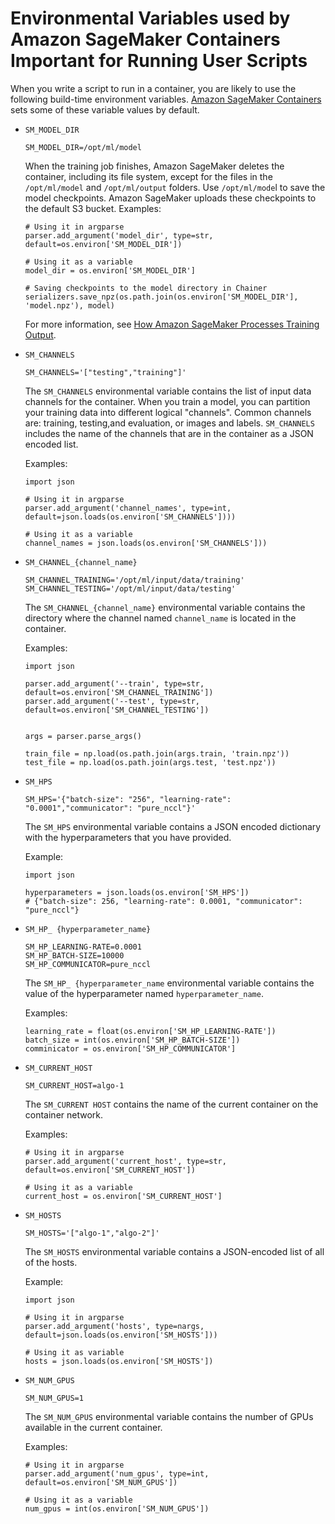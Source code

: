 # Environmental Variables used by Amazon SageMaker Containers Important for Running User Scripts<a name="docker-container-environmental-variables-user-scripts"></a>

When you write a script to run in a container, you are likely to use the following build\-time environment variables\. [Amazon SageMaker Containers](https://github.com/aws/sagemaker-containers) sets some of these variable values by default\.
+ `SM_MODEL_DIR`

  ```
  SM_MODEL_DIR=/opt/ml/model
  ```

  When the training job finishes, Amazon SageMaker deletes the container, including its file system, except for the files in the `/opt/ml/model` and `/opt/ml/output` folders\. Use `/opt/ml/mode`l to save the model checkpoints\. Amazon SageMaker uploads these checkpoints to the default S3 bucket\. Examples:

  ```
  # Using it in argparse
  parser.add_argument('model_dir', type=str, default=os.environ['SM_MODEL_DIR'])
  
  # Using it as a variable
  model_dir = os.environ['SM_MODEL_DIR']
  
  # Saving checkpoints to the model directory in Chainer
  serializers.save_npz(os.path.join(os.environ['SM_MODEL_DIR'], 'model.npz'), model)
  ```

  For more information, see [How Amazon SageMaker Processes Training Output](https://docs.aws.amazon.com/sagemaker/latest/dg/your-algorithms-training-algo.html#your-algorithms-training-algo-envvariables)\.
+ `SM_CHANNELS`

  ```
  SM_CHANNELS='["testing","training"]'
  ```

  The `SM_CHANNELS` environmental variable contains the list of input data channels for the container\. When you train a model, you can partition your training data into different logical "channels"\. Common channels are: training, testing,and evaluation, or images and labels\. `SM_CHANNELS` includes the name of the channels that are in the container as a JSON encoded list\. 

  Examples:

  ```
  import json
  
  # Using it in argparse
  parser.add_argument('channel_names', type=int, default=json.loads(os.environ['SM_CHANNELS'])))
  
  # Using it as a variable
  channel_names = json.loads(os.environ['SM_CHANNELS']))
  ```
+ `SM_CHANNEL_{channel_name}`

  ```
  SM_CHANNEL_TRAINING='/opt/ml/input/data/training'
  SM_CHANNEL_TESTING='/opt/ml/input/data/testing'
  ```

  The `SM_CHANNEL_{channel_name}` environmental variable contains the directory where the channel named `channel_name` is located in the container\. 

  Examples:

  ```
  import json
  
  parser.add_argument('--train', type=str, default=os.environ['SM_CHANNEL_TRAINING'])
  parser.add_argument('--test', type=str, default=os.environ['SM_CHANNEL_TESTING'])
  
  
  args = parser.parse_args()
  
  train_file = np.load(os.path.join(args.train, 'train.npz'))
  test_file = np.load(os.path.join(args.test, 'test.npz'))
  ```
+ `SM_HPS`

  ```
  SM_HPS='{"batch-size": "256", "learning-rate": "0.0001","communicator": "pure_nccl"}'
  ```

  The `SM_HPS` environmental variable contains a JSON encoded dictionary with the hyperparameters that you have provided\. 

  Example:

  ```
  import json
  
  hyperparameters = json.loads(os.environ['SM_HPS'])
  # {"batch-size": 256, "learning-rate": 0.0001, "communicator": "pure_nccl"}
  ```
+ `SM_HP_ {hyperparameter_name}`

  ```
  SM_HP_LEARNING-RATE=0.0001
  SM_HP_BATCH-SIZE=10000
  SM_HP_COMMUNICATOR=pure_nccl
  ```

  The `SM_HP_ {hyperparameter_name` environmental variable contains the value of the hyperparameter named `hyperparameter_name`\. 

  Examples:

  ```
  learning_rate = float(os.environ['SM_HP_LEARNING-RATE'])
  batch_size = int(os.environ['SM_HP_BATCH-SIZE'])
  comminicator = os.environ['SM_HP_COMMUNICATOR']
  ```
+ `SM_CURRENT_HOST`

  ```
  SM_CURRENT_HOST=algo-1
  ```

  The `SM_CURRENT HOST` contains the name of the current container on the container network\. 

  Examples:

  ```
  # Using it in argparse
  parser.add_argument('current_host', type=str, default=os.environ['SM_CURRENT_HOST'])
  
  # Using it as a variable
  current_host = os.environ['SM_CURRENT_HOST']
  ```
+ `SM_HOSTS`

  ```
  SM_HOSTS='["algo-1","algo-2"]'
  ```

  The `SM_HOSTS` environmental variable contains a JSON\-encoded list of all of the hosts\. 

  Example:

  ```
  import json
  
  # Using it in argparse
  parser.add_argument('hosts', type=nargs, default=json.loads(os.environ['SM_HOSTS']))
  
  # Using it as variable
  hosts = json.loads(os.environ['SM_HOSTS'])
  ```
+ `SM_NUM_GPUS`

  ```
  SM_NUM_GPUS=1
  ```

  The `SM_NUM_GPUS` environmental variable contains the number of GPUs available in the current container\. 

  Examples:

  ```
  # Using it in argparse
  parser.add_argument('num_gpus', type=int, default=os.environ['SM_NUM_GPUS'])
  
  # Using it as a variable
  num_gpus = int(os.environ['SM_NUM_GPUS'])
  ```